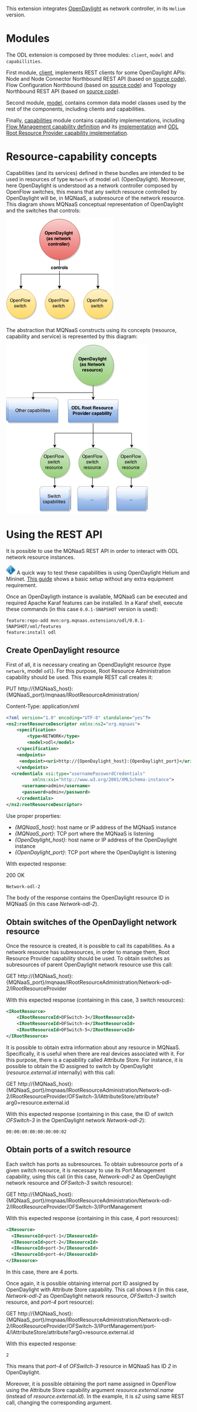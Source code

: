 This extension integrates [OpenDaylight](http://www.opendaylight.org/) as network controller, in its `Helium` version.

Modules
=======
The ODL extension is composed by three modules: `client`, `model` and `capabillities`.

First module, [client](./client/), implements REST clients for some OpenDaylight APIs: Node and Node Connector Northbound REST API (based on [source code](https://github.com/opendaylight/controller/blob/stable/helium/opendaylight/northbound/switchmanager/src/main/java/org/opendaylight/controller/switchmanager/northbound/SwitchNorthbound.java)), Flow Configuration Northbound (based on [source code](https://github.com/opendaylight/controller/blob/stable/helium/opendaylight/northbound/flowprogrammer/src/main/java/org/opendaylight/controller/flowprogrammer/northbound/FlowProgrammerNorthbound.java)) and Topology Northbound REST API (based on [source code](https://github.com/opendaylight/controller/blob/stable/helium/opendaylight/northbound/topology/src/main/java/org/opendaylight/controller/topology/northbound/TopologyNorthboundJAXRS.java)).

Second module, [model](./model/), contains common data model classes used by the rest of the components, including clients and capabilities.

Finally, [capabilities](./capabilities/) module contains capability implementations, including [Flow Management capability definition](./capabilities/src/main/java/org/mqnaas/extensions/odl/capabilities/flows/IFlowManagement.java) and its [implementation](./capabilities/src/main/java/org/mqnaas/extensions/odl/capabilities/flows/ODLFlowManagement.java) and [ODL Root Resource Provider capability implementation](./capabilities/impl/ODLRootResourceProvider.java).

Resource-capability concepts
============================

Capabilities (and its services) defined in these bundles are intended to be used in resources of type `Network` of model `odl` (OpenDaylight). Moreover, here OpenDaylight is understood as a network controller composed by OpenFlow switches, this means that any switch resource controlled by OpenDaylight will be, in MQNaaS, a subresource of the network resource. This diagram shows MQNaaS conceptual representation of OpenDaylight and the switches that controls:

<img src="docs/images/ODL.png" />

The abstraction that MQNaaS constructs using its concepts (resource, capability and service) is represented by this diagram:

<img src="docs/images/network-odl-switches.png" />

Using the REST API
==================

It is possible to use the MQNaaS REST API in order to interact with ODL network resource instances.

<img src="/docs/images/info.png" height=25 /> A quick way to test these capabilities is using OpenDaylight Helium and Mininet. [This guide](TODO_link) shows a basic setup without any extra equipment requirement.

Once an OpenDayligth instance is available, MQNaaS can be executed and required Apache Karaf features can be installed. In a Karaf shell, execute these commands (in this case `0.0.1-SNAPSHOT` version is used):

  ```
  feature:repo-add mvn:org.mqnaas.extensions/odl/0.0.1-SNAPSHOT/xml/features
  feature:install odl
  ```

Create OpenDaylight resource
----------------------------------

First of all, it is necessary creating an OpendDaylight resource (type `network`, model `odl`). For this purpose, Root Resource Administration capability should be used. This example REST call creates it:

  PUT http://{MQNaaS_host}:{MQNaaS_port}/mqnaas/IRootResourceAdministration/
  
  
  Content-Type: application/xml
  
  ```xml
  <?xml version="1.0" encoding="UTF-8" standalone="yes"?>
  <ns2:rootResourceDescriptor xmlns:ns2="org.mqnaas">
      <specification>
          <type>NETWORK</type>
          <model>odl</model>
      </specification>
      <endpoints>
       <endpoint><uri>http://{OpenDaylight_host}:{OpenDaylight_port}</uri></endpoint>
      </endpoints>
  	<credentials xsi:type="usernamePasswordCredentials"
  	        xmlns:xsi="http://www.w3.org/2001/XMLSchema-instance">
        <username>admin</username>
        <password>admin</password>
      </credentials>
  </ns2:rootResourceDescriptor>
  ```
  Use proper properties:
  
  * _{MQNaaS_host}_: host name or IP address of the MQNaaS instance
  * _{MQNaaS_port}_: TCP port where the MQNaaS is listening
  * _{OpenDaylight_host}_: host name or IP address of the OpenDaylight instance
  * _{OpenDaylight_port}_: TCP port where the OpenDaylight is listening
  
  With expected response:
  
  200 OK
  
  ```
  Network-odl-2
  ```
  
  The body of the response contains the OpenDaylight resource ID in MQNaaS (in this case _Network-odl-2_).
  
Obtain switches of the OpenDaylight network resource
----------------------------------------------------

Once the resource is created, it is possible to call its capabilities. As a network resource has subresources, in order to manage them, Root Resource Provider capability should be used. To obtain switches as subresources of parent OpenDaylight network resource use this call:

  GET http://{MQNaaS_host}:{MQNaaS_port}/mqnaas/IRootResourceAdministration/Network-odl-2/IRootResourceProvider
  
  With this expected response (containing in this case, 3 switch resources):
  
  ```xml
  <IRootResource>
      <IRootResourceId>OFSwitch-3</IRootResourceId>
      <IRootResourceId>OFSwitch-4</IRootResourceId>
      <IRootResourceId>OFSwitch-5</IRootResourceId>
  </IRootResource>
  ```
  
It is possible to obtain extra information about any resource in MQNaaS. Specifically, it is useful when there are real devices associated with it. For this purpose, there is a capability called Attribute Store. For instance, it is possible to obtain the ID assigned to switch by OpenDaylight (_resource.external.id_ internally) with this call:

  GET http://{MQNaaS_host}:{MQNaaS_port}/mqnaas/IRootResourceAdministration/Network-odl-2/IRootResourceProvider/OFSwitch-3/IAttributeStore/attribute?arg0=resource.external.id
  
  With this expected response (containing in this case, the ID of switch _OFSwitch-3_ in the OpenDaylight network _Network-odl-2_):
  
  ```
  00:00:00:00:00:00:00:02
  ```

Obtain ports of a switch resource
---------------------------------

Each switch has ports as subresources. To obtain subresource ports of a given switch resource, it is necessary to use its Port Management capability, using this call (in this case, _Network-odl-2_ as OpenDaylight network resource and _OFSwitch-3_ switch resource):

  GET http://{MQNaaS_host}:{MQNaaS_port}/mqnaas/IRootResourceAdministration/Network-odl-2/IRootResourceProvider/OFSwitch-3/IPortManagement
  
  With this expected response (containing in this case, 4 port resources):
  
  ```xml
  <IResource>
    <IResourceId>port-1</IResourceId>
    <IResourceId>port-2</IResourceId>
    <IResourceId>port-3</IResourceId>
    <IResourceId>port-4</IResourceId>
  </IResource>
  ```
  
  In this case, there are 4 ports.
  
Once again, it is possible obtaining internal port ID assigned by OpenDaylight with Attribute Store capability. This call shows it (in this case, _Network-odl-2_ as OpenDaylight network resource, _OFSwitch-3_ switch resource, and _port-4_ port resource):

  GET http://{MQNaaS_host}:{MQNaaS_port}/mqnaas/IRootResourceAdministration/Network-odl-2/IRootResourceProvider/OFSwitch-3/IPortManagement/port-4/IAttributeStore/attribute?arg0=resource.external.id
  
   With this expected response:
  
  ```
  2
  ```
  
  This means that _port-4_ of _OFSwitch-3_ resource in MQNaaS has ID _2_ in OpenDaylight.
  
  Moreover, it is possible obtaining the port name assigned in OpenFlow using the Attribute Store capability argument _resource.external.name_ (instead of _resource.external.id_). In the example, it is _s2_ using same REST call, changing the corresponding argument.